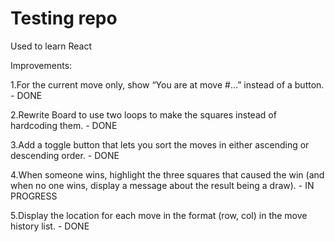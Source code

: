 # Testing repo

Used to learn React

Improvements:

1.For the current move only, show “You are at move #…” instead of a button. - DONE

2.Rewrite Board to use two loops to make the squares instead of hardcoding them. - DONE

3.Add a toggle button that lets you sort the moves in either ascending or descending order. - DONE

4.When someone wins, highlight the three squares that caused the win (and when no one wins, display a message about the result being a draw). - IN PROGRESS

5.Display the location for each move in the format (row, col) in the move history list. - DONE